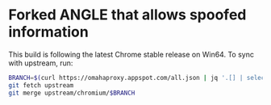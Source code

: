 # Forked ANGLE that allows spoofed information

This build is following the latest Chrome stable release on Win64. To sync with upstream, run:
```bash
BRANCH=$(curl https://omahaproxy.appspot.com/all.json | jq '.[] | select(.os == "win64") | .versions[] | select(.channel == "stable") | .true_branch' -r)
git fetch upstream
git merge upstream/chromium/$BRANCH
```